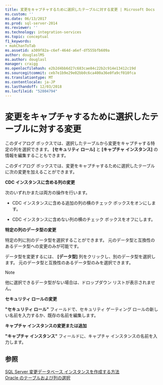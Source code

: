 ```yaml
---
title: 変更をキャプチャするために選択したテーブルに対する変更 | Microsoft Docs
ms.custom: ''
ms.date: 06/13/2017
ms.prod: sql-server-2014
ms.reviewer: ''
ms.technology: integration-services
ms.topic: conceptual
f1_keywords:
- makChanToTab
ms.assetid: a309f82a-c6ef-464d-a6ef-df555bfb609a
author: douglaslMS
ms.author: douglasl
manager: craigg
ms.openlocfilehash: e2b2d4bb6d27c683cae84c22b2c914e13412c19d
ms.sourcegitcommit: ceb7e1b9e29e02bb0c6ca400a36e0fa9cf010fca
ms.translationtype: MT
ms.contentlocale: ja-JP
ms.lasthandoff: 12/03/2018
ms.locfileid: "52804794"
---
```

# <a name="make-changes-to-the-tables-selected-for-capturing-changes"></a>変更をキャプチャするために選択したテーブルに対する変更
  このダイアログ ボックスでは、選択したテーブルから変更をキャプチャする特定の列を選択できます。 **[セキュリティ ロール]** と **[キャプチャ インスタンス]** の情報を編集することもできます。  
  
 このダイアログ ボックスでは、変更をキャプチャするために選択したテーブルに次の変更を加えることができます。  
  
 **CDC インスタンスに含める列の変更**  
  
 次のいずれかまたは両方の操作を行います。  
  
-   CDC インスタンスに含める追加の列の横のチェック ボックスをオンにします。  
  
-   CDC インスタンスに含めない列の横のチェック ボックスをオフにします。  
  
 **特定の列のデータ型の変更**  
  
 特定の列に別のデータ型を選択することができます。 元のデータ型と互換性のあるデータ型への変更のみが可能です。  
  
 データ型を変更するには、 **[データ型]** 列をクリックし、別のデータ型を選択します。 元のデータ型と互換性のあるデータ型のみを選択できます。  
  
> [!NOTE]  
>  他に選択できるデータ型がない場合は、ドロップダウン リストが表示されません。  
  
 **セキュリティ ロールの変更**  
  
 **"セキュリティ ロール"** フィールドで、セキュリティ ゲーティング ロールの新しい名前を入力するか、既存の名前を編集します。  
  
 **キャプチャ インスタンスの変更または追加**  
  
 **"キャプチャ インスタンス"** フィールドに、キャプチャ インスタンスの名前を入力します。  
  
## <a name="see-also"></a>参照  
 [SQL Server 変更データベース インスタンスを作成する方法](how-to-create-the-sql-server-change-database-instance.md)   
 [Oracle のテーブルおよび列の選択](select-oracle-tables-and-columns.md)  
  
  
